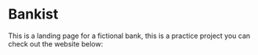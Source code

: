 # Bankist

This is a landing page for a fictional bank, this is a practice project
you can check out the website below:

[](https://bankist-ecru.vercel.app/)

